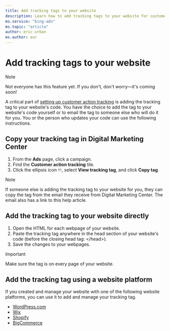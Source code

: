 ```yaml
---
title: Add tracking tags to your website
description: Learn how to add tracking tags to your website for customer action tracking in Digital Marketing Center.
ms.service: "bing-ads"
ms.topic: "article"
author: eric-urban
ms.author: eur
---
```


# Add tracking tags to your website

> [!NOTE]
> Not everyone has this feature yet. If you don't, don't worry—it's coming soon!

A critical part of [setting up customer action tracking](./hlp_DMC_CONC_CAT_Intro.md) is adding the tracking tag to your website's code. You have the choice to add the tag to your website's code yourself or to email the tag to someone else who will do it for you. You or the person who updates your code can use the following instructions.

## Copy your tracking tag in Digital Marketing Center

1. From the **Ads** page, click a campaign.
1. Find the **Customer action tracking** tile.
1. Click the ellipsis icon ![More information icon](../images/BA_ScreenCap_DeliveryDetails.png), select **View tracking tag**, and click **Copy tag**.

> [!NOTE]
> If someone else is adding the tracking tag to your website for you, they can copy the tag from the email they receive from Digital Marketing Center. The email also has a link to this help article.

## Add the tracking tag to your website directly

1. Open the HTML for each webpage of your website.
1. Paste the tracking tag anywhere in the head section of your website's code (before the closing head tag: &lt;/head&gt;).
1. Save the changes to your webpages.

> [!IMPORTANT]
> Make sure the tag is on every page of your website.

 
## Add the tracking tag using a website platform

If you created and manage your website with one of the following website platforms, you can use it to add and manage your tracking tag.

- [WordPress.com](./hlp_DMC_PROC_CAT_WebPlatform_WordPress.md)
- [Wix](./hlp_DMC_PROC_CAT_WebPlatform_Wix.md)
- [Shopify](./hlp_DMC_PROC_CAT_WebPlatform_Shopify.md)
- [BigCommerce](./hlp_DMC_PROC_CAT_WebPlatform_BigCommerce.md)


